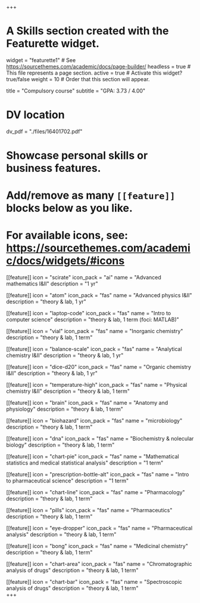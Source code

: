 +++
# A Skills section created with the Featurette widget.
widget = "featurette1"  # See https://sourcethemes.com/academic/docs/page-builder/
headless = true  # This file represents a page section.
active = true  # Activate this widget? true/false
weight = 10  # Order that this section will appear.

title = "Compulsory course"
subtitle = "GPA: 3.73 / 4.00"

# DV location
dv_pdf = "./files/16401702.pdf"


# Showcase personal skills or business features.
# 
# Add/remove as many `[[feature]]` blocks below as you like.
# 
# For available icons, see: https://sourcethemes.com/academic/docs/widgets/#icons

[[feature]]
  icon = "scirate"
  icon_pack = "ai"
  name = "Advanced mathematics I&II"
  description = "1 yr"
  
[[feature]]
  icon = "atom"
  icon_pack = "fas"
  name = "Advanced physics I&II"
  description = "theory & lab, 1 yr"  
  
[[feature]]
  icon = "laptop-code"
  icon_pack = "fas"
  name = "Intro to computer science"
  description = "theory & lab, 1 term (foci: MATLAB)"
  
[[feature]]
  icon = "vial"
  icon_pack = "fas"
  name = "Inorganic chemistry"
  description = "theory & lab, 1 term"
  
[[feature]]
  icon = "balance-scale"
  icon_pack = "fas"
  name = "Analytical chemistry I&II"
  description = "theory & lab, 1 yr"  
  
[[feature]]
  icon = "dice-d20"
  icon_pack = "fas"
  name = "Organic chemistry I&II"
  description = "theory & lab, 1 yr"
  
[[feature]]
  icon = "temperature-high"
  icon_pack = "fas"
  name = "Physical chemistry I&II"
  description = "theory & lab, 1 term"  
  
[[feature]]
  icon = "brain"
  icon_pack = "fas"
  name = "Anatomy and physiology"
  description = "theory & lab, 1 term"  
  
[[feature]]
  icon = "biohazard"
  icon_pack = "fas"
  name = "microbiology"
  description = "theory & lab, 1 term"    
  
[[feature]]
  icon = "dna"
  icon_pack = "fas"
  name = "Biochemistry & nolecular biology"
  description = "theory & lab, 1 term"  
 
[[feature]]
  icon = "chart-pie"
  icon_pack = "fas"
  name = "Mathematical statistics and medical statistical analysis"
  description = "1 term"      
  
[[feature]]
  icon = "prescription-bottle-alt"
  icon_pack = "fas"
  name = "Intro to pharmaceutical science"
  description = "1 term"     
 
[[feature]]
  icon = "chart-line"
  icon_pack = "fas"
  name = "Pharmacology"
  description = "theory & lab, 1 term"   

[[feature]]
  icon = "pills"
  icon_pack = "fas"
  name = "Pharmaceutics"
  description = "theory & lab, 1 term"  
  
[[feature]]
  icon = "eye-dropper"
  icon_pack = "fas"
  name = "Pharmaceutical analysis"
  description = "theory & lab, 1 term"    
  
[[feature]]
  icon = "bong"
  icon_pack = "fas"
  name = "Medicinal chemistry"
  description = "theory & lab, 1 term"    
  
[[feature]]
  icon = "chart-area"
  icon_pack = "fas"
  name = "Chromatographic analysis of drugs"
  description = "theory & lab, 1 term"   
  
[[feature]]
  icon = "chart-bar"
  icon_pack = "fas"
  name = "Spectroscopic analysis of drugs"
  description = "theory & lab, 1 term"     
+++



